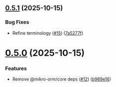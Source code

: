 ## [0.5.1](https://github.com/harryplusplus/mikro-orm-pglite/compare/v0.5.0...v0.5.1) (2025-10-15)


### Bug Fixes

* Refine terminology ([#15](https://github.com/harryplusplus/mikro-orm-pglite/issues/15)) ([7a5277f](https://github.com/harryplusplus/mikro-orm-pglite/commit/7a5277f47abe14f7c56f8627d4f201b2aa33ab7f))

# [0.5.0](https://github.com/harryplusplus/mikro-orm-pglite/compare/v0.4.5...v0.5.0) (2025-10-15)


### Features

* Remove @mikro-orm/core deps ([#12](https://github.com/harryplusplus/mikro-orm-pglite/issues/12)) ([b989e16](https://github.com/harryplusplus/mikro-orm-pglite/commit/b989e165b44316717ff8a56cea08f74e66440a22))
